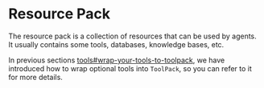 # Resource Pack

The resource pack is a collection of resources that can be used by agents. It usually 
contains some tools, databases, knowledge bases, etc.

In previous sections [tools#wrap-your-tools-to-toolpack](../../introduction/tools#wrap-your-tools-to-toolpack),
we have introduced how to wrap optional tools into `ToolPack`, so you can refer to it for more details.